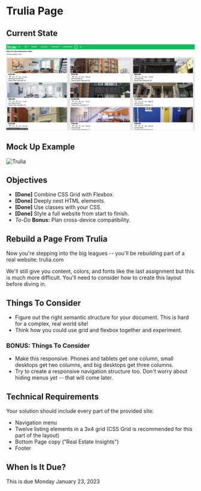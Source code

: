 # Trulia Page
## Current State
![Trulia](images/12.23.23-current-site-state.png)

## Mock Up Example
![Trulia](images/trulia.png)
## Objectives
- **[Done]** Combine CSS Grid with Flexbox. 
- **[Done]** Deeply nest HTML elements.
- **[Done]** Use classes with your CSS.
- **[Done]** Style a full website from start to finish.
- *To-Do* **Bonus:** Plan cross-device compatibility. 

## Rebuild a Page From Trulia
Now you're stepping into the big leagues -- you'll be rebuilding part of a real website: trulia.com

We'll still give you content, colors, and fonts like the last assignment but this is much more difficult.  You'll need to consider how to create this layout before diving in.

## Things To Consider
- Figure out the right semantic structure for your document.  This is hard for a complex, real world site!
- Think how you could use grid and flexbox together and experiment.

### BONUS:  Things To Consider
- Make this responsive.  Phones and tablets get one column, small desktops get two columns, and big desktops get three columns.
- Try to create a responsive navigation structure too. Don't worry about hiding menus yet -- that will come later.

## Technical Requirements
Your solution should include every part of the provided site:
- Navigation menu
- Twelve listing elements in a 3x4 grid (CSS Grid is recommended for this part of the layout)
- Bottom Page copy ("Real Estate Insights")
- Footer

## When Is It Due?
This is due Monday January 23, 2023
